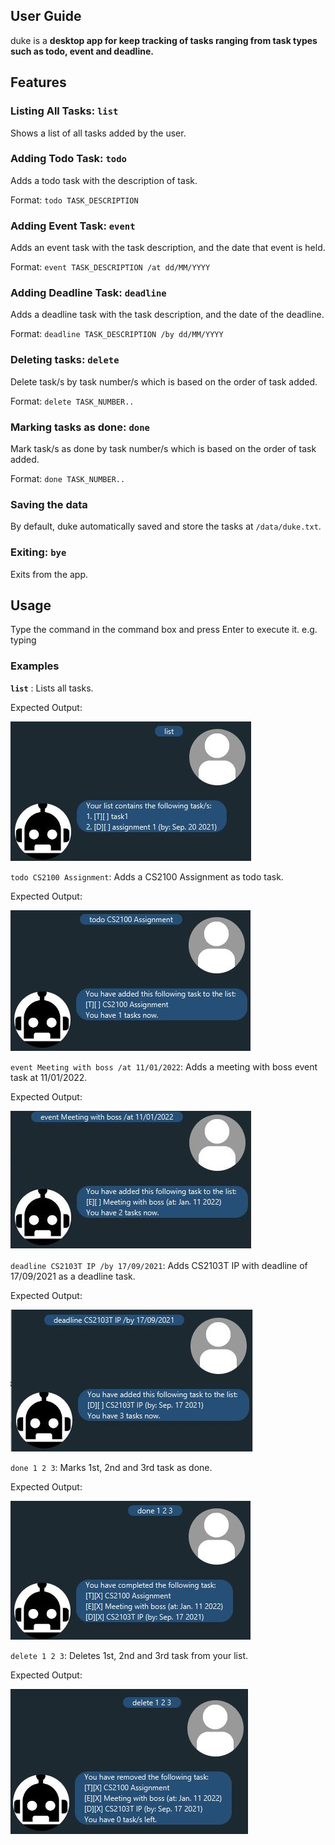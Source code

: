 User Guide
---

duke is  a **desktop app for keep tracking of tasks ranging from task types such as todo, event and deadline.**

## Features 

### Listing All Tasks: `list`

Shows a list of all tasks added by the user.

### Adding Todo Task: `todo`

Adds a todo task with the description of task.

Format: `todo TASK_DESCRIPTION`

### Adding Event Task: `event`

Adds an event task with the task description, and the date that event is held.

Format: `event TASK_DESCRIPTION /at dd/MM/YYYY`

### Adding Deadline Task: `deadline`

Adds a deadline task with the task description, and the date of the deadline.

Format: `deadline TASK_DESCRIPTION /by dd/MM/YYYY` 

### Deleting tasks: `delete`

Delete task/s by task number/s which is based on the order of task added.

Format: `delete TASK_NUMBER..`

### Marking tasks as done: `done`

Mark task/s as done by task number/s which is based on the order of task added.

Format: `done TASK_NUMBER..`

### Saving the data
By default, duke automatically saved and store the tasks at `/data/duke.txt`.

### Exiting: `bye`

Exits from the app.

## Usage

Type the command in the command box and press Enter to execute it. e.g. typing

### Examples
**`list`** : Lists all tasks.

Expected Output: 

![](images/list%20example.JPG)

`todo CS2100 Assignment`: Adds a CS2100 Assignment as todo task.

Expected Output: 

![](images/todo%20example.JPG)

`event Meeting with boss /at 11/01/2022`: Adds a meeting with boss event task at 11/01/2022.

Expected Output: 

![](images/event%20example.JPG)      

`deadline CS2103T IP /by 17/09/2021`: Adds CS2103T IP with deadline of 17/09/2021 as a deadline task.

Expected Output: 

![](images/deadline%20example.JPG)      

`done 1 2 3`: Marks 1st, 2nd and 3rd task as done.

Expected Output: 


![](images/done%20example.JPG)    

`delete 1 2 3`: Deletes 1st, 2nd and 3rd task from your list.

Expected Output: 

![](images/delete%20example.JPG)      

